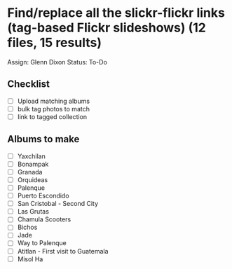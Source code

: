 # Find/replace all the slickr-flickr links (tag-based Flickr slideshows) (12 files, 15 results)

Assign: Glenn Dixon
Status: To-Do

## Checklist

- [ ]  Upload matching albums
- [ ]  bulk tag photos to match
- [ ]  link to tagged collection

## Albums to make

- [ ]  Yaxchilan
- [ ]  Bonampak
- [ ]  Granada
- [ ]  Orquideas
- [ ]  Palenque
- [ ]  Puerto Escondido
- [ ]  San Cristobal - Second City
- [ ]  Las Grutas
- [ ]  Chamula Scooters
- [ ]  Bichos
- [ ]  Jade
- [ ]  Way to Palenque
- [ ]  Atitlan - First visit to Guatemala
- [ ]  Misol Ha